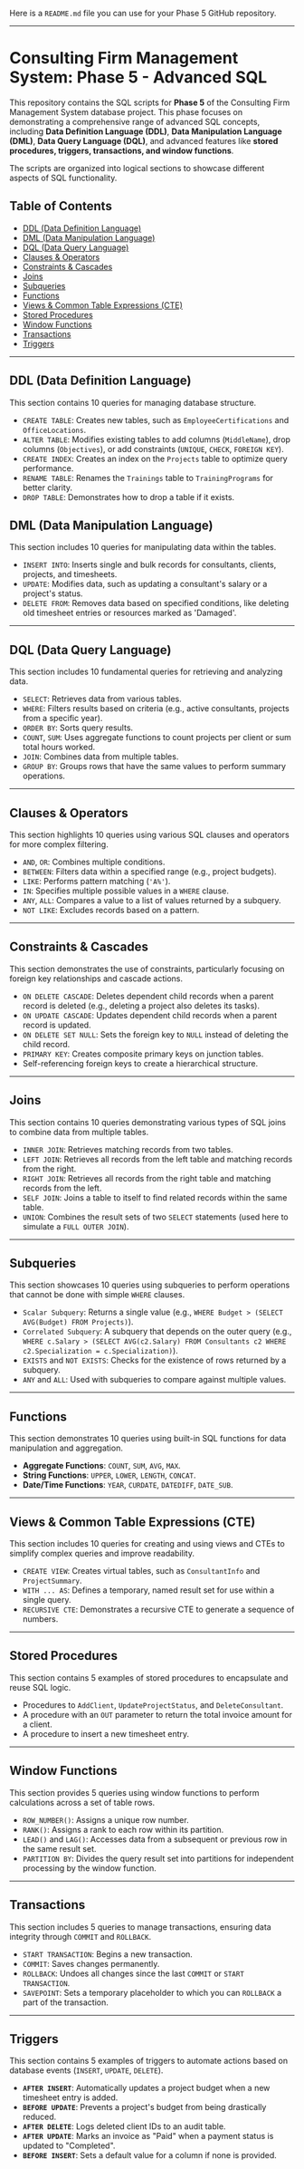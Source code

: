 Here is a `README.md` file you can use for your Phase 5 GitHub repository.

-----

# Consulting Firm Management System: Phase 5 - Advanced SQL

This repository contains the SQL scripts for **Phase 5** of the Consulting Firm Management System database project. This phase focuses on demonstrating a comprehensive range of advanced SQL concepts, including **Data Definition Language (DDL)**, **Data Manipulation Language (DML)**, **Data Query Language (DQL)**, and advanced features like **stored procedures, triggers, transactions, and window functions**.

The scripts are organized into logical sections to showcase different aspects of SQL functionality.

## Table of Contents

  - [DDL (Data Definition Language)](https://www.google.com/search?q=%23ddl-data-definition-language)
  - [DML (Data Manipulation Language)](https://www.google.com/search?q=%23dml-data-manipulation-language)
  - [DQL (Data Query Language)](https://www.google.com/search?q=%23dql-data-query-language)
  - [Clauses & Operators](https://www.google.com/search?q=%23clauses--operators)
  - [Constraints & Cascades](https://www.google.com/search?q=%23constraints--cascades)
  - [Joins](https://www.google.com/search?q=%23joins)
  - [Subqueries](https://www.google.com/search?q=%23subqueries)
  - [Functions](https://www.google.com/search?q=%23functions)
  - [Views & Common Table Expressions (CTE)](https://www.google.com/search?q=%23views--common-table-expressions-cte)
  - [Stored Procedures](https://www.google.com/search?q=%23stored-procedures)
  - [Window Functions](https://www.google.com/search?q=%23window-functions)
  - [Transactions](https://www.google.com/search?q=%23transactions)
  - [Triggers](https://www.google.com/search?q=%23triggers)

-----

## DDL (Data Definition Language)

This section contains 10 queries for managing database structure.

  - `CREATE TABLE`: Creates new tables, such as `EmployeeCertifications` and `OfficeLocations`.
  - `ALTER TABLE`: Modifies existing tables to add columns (`MiddleName`), drop columns (`Objectives`), or add constraints (`UNIQUE`, `CHECK`, `FOREIGN KEY`).
  - `CREATE INDEX`: Creates an index on the `Projects` table to optimize query performance.
  - `RENAME TABLE`: Renames the `Trainings` table to `TrainingPrograms` for better clarity.
  - `DROP TABLE`: Demonstrates how to drop a table if it exists.

## DML (Data Manipulation Language)

This section includes 10 queries for manipulating data within the tables.

  - `INSERT INTO`: Inserts single and bulk records for consultants, clients, projects, and timesheets.
  - `UPDATE`: Modifies data, such as updating a consultant's salary or a project's status.
  - `DELETE FROM`: Removes data based on specified conditions, like deleting old timesheet entries or resources marked as 'Damaged'.

-----

## DQL (Data Query Language)

This section includes 10 fundamental queries for retrieving and analyzing data.

  - `SELECT`: Retrieves data from various tables.
  - `WHERE`: Filters results based on criteria (e.g., active consultants, projects from a specific year).
  - `ORDER BY`: Sorts query results.
  - `COUNT`, `SUM`: Uses aggregate functions to count projects per client or sum total hours worked.
  - `JOIN`: Combines data from multiple tables.
  - `GROUP BY`: Groups rows that have the same values to perform summary operations.

-----

## Clauses & Operators

This section highlights 10 queries using various SQL clauses and operators for more complex filtering.

  - `AND`, `OR`: Combines multiple conditions.
  - `BETWEEN`: Filters data within a specified range (e.g., project budgets).
  - `LIKE`: Performs pattern matching (`'A%'`).
  - `IN`: Specifies multiple possible values in a `WHERE` clause.
  - `ANY`, `ALL`: Compares a value to a list of values returned by a subquery.
  - `NOT LIKE`: Excludes records based on a pattern.

-----

## Constraints & Cascades

This section demonstrates the use of constraints, particularly focusing on foreign key relationships and cascade actions.

  - `ON DELETE CASCADE`: Deletes dependent child records when a parent record is deleted (e.g., deleting a project also deletes its tasks).
  - `ON UPDATE CASCADE`: Updates dependent child records when a parent record is updated.
  - `ON DELETE SET NULL`: Sets the foreign key to `NULL` instead of deleting the child record.
  - `PRIMARY KEY`: Creates composite primary keys on junction tables.
  - Self-referencing foreign keys to create a hierarchical structure.

-----

## Joins

This section contains 10 queries demonstrating various types of SQL joins to combine data from multiple tables.

  - `INNER JOIN`: Retrieves matching records from two tables.
  - `LEFT JOIN`: Retrieves all records from the left table and matching records from the right.
  - `RIGHT JOIN`: Retrieves all records from the right table and matching records from the left.
  - `SELF JOIN`: Joins a table to itself to find related records within the same table.
  - `UNION`: Combines the result sets of two `SELECT` statements (used here to simulate a `FULL OUTER JOIN`).

-----

## Subqueries

This section showcases 10 queries using subqueries to perform operations that cannot be done with simple `WHERE` clauses.

  - `Scalar Subquery`: Returns a single value (e.g., `WHERE Budget > (SELECT AVG(Budget) FROM Projects)`).
  - `Correlated Subquery`: A subquery that depends on the outer query (e.g., `WHERE c.Salary > (SELECT AVG(c2.Salary) FROM Consultants c2 WHERE c2.Specialization = c.Specialization)`).
  - `EXISTS` and `NOT EXISTS`: Checks for the existence of rows returned by a subquery.
  - `ANY` and `ALL`: Used with subqueries to compare against multiple values.

-----

## Functions

This section demonstrates 10 queries using built-in SQL functions for data manipulation and aggregation.

  - **Aggregate Functions**: `COUNT`, `SUM`, `AVG`, `MAX`.
  - **String Functions**: `UPPER`, `LOWER`, `LENGTH`, `CONCAT`.
  - **Date/Time Functions**: `YEAR`, `CURDATE`, `DATEDIFF`, `DATE_SUB`.

-----

## Views & Common Table Expressions (CTE)

This section includes 10 queries for creating and using views and CTEs to simplify complex queries and improve readability.

  - `CREATE VIEW`: Creates virtual tables, such as `ConsultantInfo` and `ProjectSummary`.
  - `WITH ... AS`: Defines a temporary, named result set for use within a single query.
  - `RECURSIVE CTE`: Demonstrates a recursive CTE to generate a sequence of numbers.

-----

## Stored Procedures

This section contains 5 examples of stored procedures to encapsulate and reuse SQL logic.

  - Procedures to `AddClient`, `UpdateProjectStatus`, and `DeleteConsultant`.
  - A procedure with an `OUT` parameter to return the total invoice amount for a client.
  - A procedure to insert a new timesheet entry.

-----

## Window Functions

This section provides 5 queries using window functions to perform calculations across a set of table rows.

  - `ROW_NUMBER()`: Assigns a unique row number.
  - `RANK()`: Assigns a rank to each row within its partition.
  - `LEAD()` and `LAG()`: Accesses data from a subsequent or previous row in the same result set.
  - `PARTITION BY`: Divides the query result set into partitions for independent processing by the window function.

-----

## Transactions

This section includes 5 queries to manage transactions, ensuring data integrity through `COMMIT` and `ROLLBACK`.

  - `START TRANSACTION`: Begins a new transaction.
  - `COMMIT`: Saves changes permanently.
  - `ROLLBACK`: Undoes all changes since the last `COMMIT` or `START TRANSACTION`.
  - `SAVEPOINT`: Sets a temporary placeholder to which you can `ROLLBACK` a part of the transaction.

-----

## Triggers

This section contains 5 examples of triggers to automate actions based on database events (`INSERT`, `UPDATE`, `DELETE`).

  - **`AFTER INSERT`**: Automatically updates a project budget when a new timesheet entry is added.
  - **`BEFORE UPDATE`**: Prevents a project's budget from being drastically reduced.
  - **`AFTER DELETE`**: Logs deleted client IDs to an audit table.
  - **`AFTER UPDATE`**: Marks an invoice as "Paid" when a payment status is updated to "Completed".
  - **`BEFORE INSERT`**: Sets a default value for a column if none is provided.



